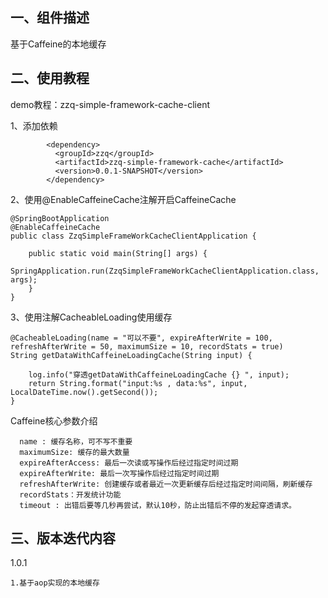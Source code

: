## 一、组件描述
基于Caffeine的本地缓存

## 二、使用教程
demo教程：zzq-simple-framework-cache-client

1、添加依赖
```
        <dependency>
          <groupId>zzq</groupId>
          <artifactId>zzq-simple-framework-cache</artifactId>
          <version>0.0.1-SNAPSHOT</version>
        </dependency>
```
2、使用@EnableCaffeineCache注解开启CaffeineCache
```
@SpringBootApplication
@EnableCaffeineCache
public class ZzqSimpleFrameWorkCacheClientApplication {

    public static void main(String[] args) {
        SpringApplication.run(ZzqSimpleFrameWorkCacheClientApplication.class, args);
    }
}
```
3、使用注解CacheableLoading使用缓存
```
@CacheableLoading(name = "可以不要", expireAfterWrite = 100, refreshAfterWrite = 50, maximumSize = 10, recordStats = true)
String getDataWithCaffeineLoadingCache(String input) {

    log.info("穿透getDataWithCaffeineLoadingCache {} ", input);
    return String.format("input:%s , data:%s", input, LocalDateTime.now().getSecond());
}
```
Caffeine核心参数介绍
```
  name : 缓存名称，可不写不重要
  maximumSize: 缓存的最大数量
  expireAfterAccess: 最后一次读或写操作后经过指定时间过期
  expireAfterWrite: 最后一次写操作后经过指定时间过期
  refreshAfterWrite: 创建缓存或者最近一次更新缓存后经过指定时间间隔，刷新缓存
  recordStats：开发统计功能
  timeout : 出错后要等几秒再尝试，默认10秒，防止出错后不停的发起穿透请求。
```

## 三、版本迭代内容
1.0.1
```
1.基于aop实现的本地缓存
```

